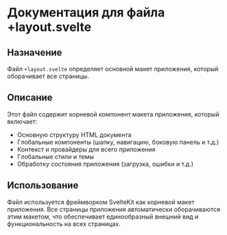 # Документация для файла +layout.svelte

## Назначение
Файл `+layout.svelte` определяет основной макет приложения, который оборачивает все страницы.

## Описание
Этот файл содержит корневой компонент макета приложения, который включает:
- Основную структуру HTML документа
- Глобальные компоненты (шапку, навигацию, боковую панель и т.д.)
- Контекст и провайдеры для всего приложения
- Глобальные стили и темы
- Обработку состояния приложения (загрузка, ошибки и т.д.)

## Использование
Файл используется фреймворком SvelteKit как корневой макет приложения. Все страницы приложения автоматически оборачиваются этим макетом, что обеспечивает единообразный внешний вид и функциональность на всех страницах.